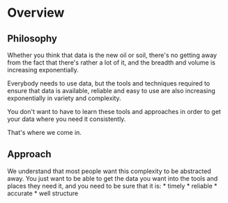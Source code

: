 # Overview

## Philosophy
Whether you think that data is the new oil or soil, there's no getting away from the fact that there's rather a lot of it, and the breadth and volume is increasing exponentially.

Everybody needs to use data, but the tools and techniques required to ensure that data is available, reliable and easy to use are also increasing exponentially in variety and complexity.

You don't want to have to learn these tools and approaches in order to get your data where you need it consistently.

That's where we come in.


## Approach
We understand that most people want this complexity to be abstracted away.  You just want to be able to get the data you want into the tools and places they need it, and you need to be sure that it is:
    * timely
    * reliable
    * accurate
    * well structure
    
